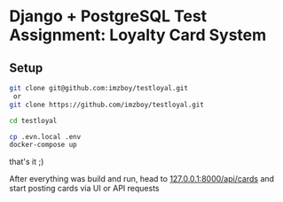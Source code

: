 # Django + PostgreSQL Test Assignment: Loyalty Card System

## Setup

```bash
git clone git@github.com:imzboy/testloyal.git
 or 
git clone https://github.com/imzboy/testloyal.git

cd testloyal

cp .evn.local .env
docker-compose up
```

that's it ;)

After everything was build and run, head to [127.0.0.1:8000/api/cards](http://127.0.0.1:8000/api/cards) and start posting cards via UI or API requests
